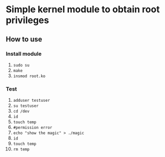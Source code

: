 # Simple kernel module to obtain root privileges

## How to use
### Install module
  1. `sudo su`
  1. `make`
  1. `insmod root.ko`
  
### Test
  1. `adduser testuser`
  1. `su testuser`
  1. `cd /dev`
  1. `id`
  1. `touch temp`
  1. `#permission error`
  1. `echo "show the magic" > ./magic`
  1. `id`
  1. `touch temp`
  1. `rm temp`
